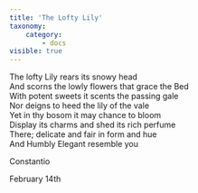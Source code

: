 ```yaml
---
title: 'The Lofty Lily'
taxonomy:
    category:
        - docs
visible: true
---
```


The lofty Lily rears its snowy head  
And scorns the lowly flowers that grace the Bed  
With potent sweets it scents the passing gale  
Nor deigns to heed the lily of the vale  
Yet in thy bosom it may chance to bloom  
Display its charms and shed its rich perfume  
There; delicate and fair in form and hue  
And Humbly Elegant resemble you  

Constantio

February 14th
